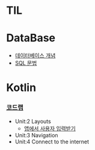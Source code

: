 # TIL

# DataBase
- [데이터베이스 개념](Database/README.md)
- [SQL 문법](Database/SQL.md)

# Kotlin
 ### [코드랩](https://developer.android.com/courses/android-basics-kotlin/course?hl=ko)
 - Unit:2 Layouts
    - [앱에서 사용자 입력받기](Kotlin/Codelabs/Layouts/GetUserInputApp_Part1/Get_user_input_in_an_app_Part1.md)
 - Unit:3 Navigation
 - Unit:4 Connect to the internet




